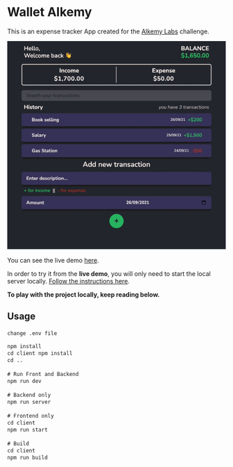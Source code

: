 # Wallet Alkemy

This is an expense tracker App created for the [Alkemy Labs](https://www.alkemy.org/) challenge.

![Demo gif](wallet-gif.gif)

You can see the live demo [here](https://alkemy-wallet.herokuapp.com/).

In order to try it from the **live demo**, you will only need to start the local server locally. [Follow the instructions here]('').

**To play with the project locally, keep reading below.**

## Usage

```
change .env file
```

```
npm install
cd client npm install
cd ..

# Run Front and Backend
npm run dev

# Backend only
npm run server

# Frontend only
cd client
npm run start

# Build
cd client
npm run build
```

